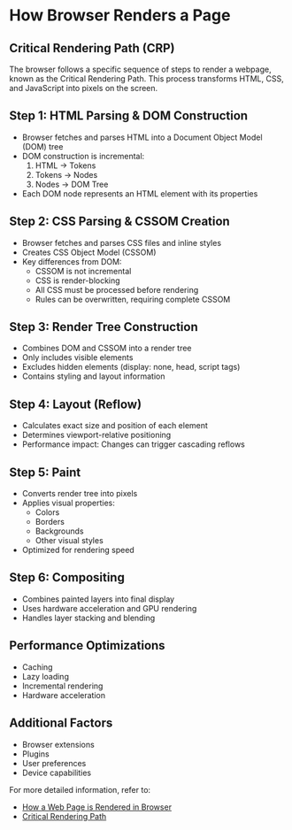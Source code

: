 # How Browser Renders a Page

## Critical Rendering Path (CRP)

The browser follows a specific sequence of steps to render a webpage, known as the Critical Rendering Path. This process transforms HTML, CSS, and JavaScript into pixels on the screen.

## Step 1: HTML Parsing & DOM Construction

- Browser fetches and parses HTML into a Document Object Model (DOM) tree
- DOM construction is incremental:
  1. HTML → Tokens
  2. Tokens → Nodes
  3. Nodes → DOM Tree
- Each DOM node represents an HTML element with its properties

## Step 2: CSS Parsing & CSSOM Creation

- Browser fetches and parses CSS files and inline styles
- Creates CSS Object Model (CSSOM)
- Key differences from DOM:
  - CSSOM is not incremental
  - CSS is render-blocking
  - All CSS must be processed before rendering
  - Rules can be overwritten, requiring complete CSSOM

## Step 3: Render Tree Construction

- Combines DOM and CSSOM into a render tree
- Only includes visible elements
- Excludes hidden elements (display: none, head, script tags)
- Contains styling and layout information

## Step 4: Layout (Reflow)

- Calculates exact size and position of each element
- Determines viewport-relative positioning
- Performance impact: Changes can trigger cascading reflows

## Step 5: Paint

- Converts render tree into pixels
- Applies visual properties:
  - Colors
  - Borders
  - Backgrounds
  - Other visual styles
- Optimized for rendering speed

## Step 6: Compositing

- Combines painted layers into final display
- Uses hardware acceleration and GPU rendering
- Handles layer stacking and blending

## Performance Optimizations

- Caching
- Lazy loading
- Incremental rendering
- Hardware acceleration

## Additional Factors

- Browser extensions
- Plugins
- User preferences
- Device capabilities

For more detailed information, refer to:

- [How a Web Page is Rendered in Browser](https://learnersbucket.com/examples/web/how-a-web-page-is-rendered-in-browser/)
- [Critical Rendering Path](https://developer.mozilla.org/en-US/docs/Web/Performance/Critical_rendering_path)
